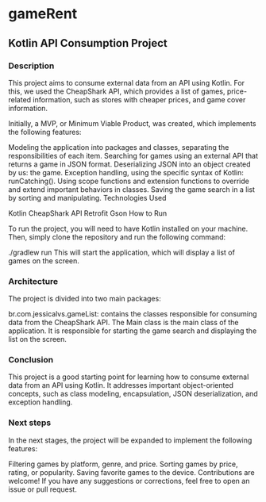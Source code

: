 # gameRent
## Kotlin API Consumption Project

### Description

This project aims to consume external data from an API using Kotlin. For this, we used the CheapShark API, which provides a list of games, price-related information, such as stores with cheaper prices, and game cover information.

Initially, a MVP, or Minimum Viable Product, was created, which implements the following features:

Modeling the application into packages and classes, separating the responsibilities of each item.
Searching for games using an external API that returns a game in JSON format.
Deserializing JSON into an object created by us: the game.
Exception handling, using the specific syntax of Kotlin: runCatching().
Using scope functions and extension functions to override and extend important behaviors in classes.
Saving the game search in a list by sorting and manipulating.
Technologies Used

Kotlin
CheapShark API
Retrofit
Gson
How to Run

To run the project, you will need to have Kotlin installed on your machine. Then, simply clone the repository and run the following command:

./gradlew run
This will start the application, which will display a list of games on the screen.

### Architecture

The project is divided into two main packages:

br.com.jessicalvs.gameList: contains the classes responsible for consuming data from the CheapShark API.
The Main class is the main class of the application. It is responsible for starting the game search and displaying the list on the screen.

### Conclusion

This project is a good starting point for learning how to consume external data from an API using Kotlin. It addresses important object-oriented concepts, such as class modeling, encapsulation, JSON deserialization, and exception handling.

### Next steps

In the next stages, the project will be expanded to implement the following features:

Filtering games by platform, genre, and price.
Sorting games by price, rating, or popularity.
Saving favorite games to the device.
Contributions are welcome! If you have any suggestions or corrections, feel free to open an issue or pull request.
